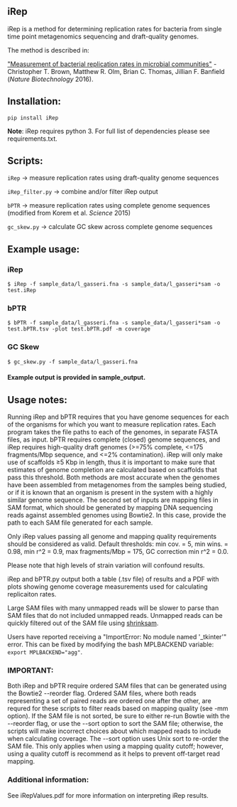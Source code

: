 ## iRep

iRep is a method for determining replication rates for bacteria from single time point metagenomics sequencing and draft-quality genomes.

The method is described in:

["Measurement of bacterial replication rates in microbial communities"](http://dx.doi.org/10.1038/nbt.3704) - Christopher T. Brown, Matthew R. Olm, Brian C. Thomas, Jillian F. Banfield (*Nature Biotechnology* 2016).

## Installation:

`pip install iRep`

**Note**: iRep requires python 3. For full list of dependencies please see requirements.txt.

## Scripts:

`iRep` -> measure replication rates using draft-quality genome sequences

`iRep_filter.py` -> combine and/or filter iRep output

`bPTR` -> measure replication rates using complete genome sequences (modified from Korem et al. *Science* 2015)

`gc_skew.py` -> calculate GC skew across complete genome sequences

## Example usage:

### iRep

```$ iRep -f sample_data/l_gasseri.fna -s sample_data/l_gasseri*sam -o test.iRep```

### bPTR

```$ bPTR -f sample_data/l_gasseri.fna -s sample_data/l_gasseri*sam -o test.bPTR.tsv -plot test.bPTR.pdf -m coverage```

### GC Skew

```$ gc_skew.py -f sample_data/l_gasseri.fna```

#### Example output is provided in sample_output. 

## Usage notes:

Running iRep and bPTR requires that you have genome sequences for each of the organisms for which you want to measure replication rates. Each program takes the file paths to each of the genomes, in separate FASTA files, as input. bPTR requires complete (closed) genome sequences, and iRep requires high-quality draft genomes (>=75% complete, <=175 fragments/Mbp sequence, and <=2% contamination). iRep will only make use of scaffolds ≥5 Kbp in length, thus it is important to make sure that estimates of genome completion are calculated based on scaffolds that pass this threshold. Both methods are most accurate when the genomes have been assembled from metagenomes from the samples being studied, or if it is known that an organism is present in the system with a highly similar genome sequence. The second set of inputs are mapping files in SAM format, which should be generated by mapping DNA sequencing reads against assembled genomes using Bowtie2. In this case, provide the path to each SAM file generated for each sample. 

Only iRep values passing all genome and mapping quality requirements should be considered as valid. Default thresholds: min cov. = 5, min wins. = 0.98, min r^2 = 0.9, max fragments/Mbp = 175, GC correction min r^2 = 0.0.

Please note that high levels of strain variation will confound results. 

iRep and bPTR.py output both a table (.tsv file) of results and a PDF with plots showing genome coverage measurements used for calculating replicaiton rates.

Large SAM files with many unmapped reads will be slower to parse than SAM files that do not included unmapped reads. Unmapped reads can be quickly filtered out of the SAM file using [shrinksam](https://github.com/bcthomas/shrinksam).

Users have reported receiving a "ImportError: No module named '_tkinter'" error. This can be fixed by modifying the bash MPLBACKEND variable: `export MPLBACKEND="agg"`.

### IMPORTANT:

Both iRep and bPTR require ordered SAM files that can be generated using the Bowtie2 --reorder flag. Ordered SAM files, where both reads representing a set of paired reads are ordered one after the other, are requred for these scripts to filter reads based on mapping quality (see -mm option). If the SAM file is not sorted, be sure to either re-run Bowtie with the --reorder flag, or use the --sort option to sort the SAM file; otherwise, the scripts will make incorrect choices about which mapped reads to include when calculating coverage. The --sort option uses Unix sort to re-order the SAM file. This only applies when using a mapping quality cutoff; however, using a quality cutoff is recommend as it helps to prevent off-target read mapping.

### Additional information:

See iRepValues.pdf for more information on interpreting iRep results. 
